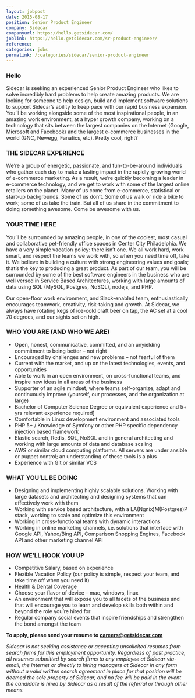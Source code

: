 ```yaml
---
layout: jobpost
date: 2015-08-17
position: Senior Product Engineer
company: Sidecar
companyurl: https://hello.getsidecar.com/
joblink: https://hello.getsidecar.com/sr-product-engineer/
reference:
categories: jobs
permalink: /:categories/sidecar/senior-product-engineer
---
```


### Hello
Sidecar is seeking an experienced Senior Product Engineer who likes to solve incredibly hard problems to help create amazing products. We are looking for someone to help design, build and implement software solutions to support Sidecar’s ability to keep pace with our rapid business expansion.
You’ll be working alongside some of the most inspirational people, in an amazing work environment, at a hyper growth company, working on a technology that sits between the largest companies on the Internet (Google, Microsoft and Facebook) and the largest e-commerce businesses in the world (GNC, Newegg, Fanatics, etc). Pretty cool, right?

### THE SIDECAR EXPERIENCE
We’re a group of energetic, passionate, and fun-to-be-around individuals who gather each day to make a lasting impact in the rapidly-growing world of e-commerce marketing. As a result, we’re quickly becoming a leader in e-commerce technology, and we get to work with some of the largest online retailers on the planet.
Many of us come from e-commerce, statistical or start-up backgrounds. Some of us don’t. Some of us walk or ride a bike to work; some of us take the train. But all of us share in the commitment to doing something awesome. Come be awesome with us.

### YOUR TIME HERE
You’ll be surrounded by amazing people, in one of the coolest, most casual and collaborative pet-friendly office spaces in Center City Philadelphia. We have a very simple vacation policy: there isn’t one. We all work hard, work smart, and respect the teams we work with, so when you need time off, take it.
We believe in building a culture with strong engineering values and goals; that’s the key to producing a great product. As part of our team, you will be surrounded by some of the best software engineers in the business who are well versed in  Service Based Architectures, working with large amounts of data using SQL (MySQL, Postgres, NoSQL), nodejs, and PHP.

Our open-floor work environment, and Slack-enabled team, enthusiastically encourages teamwork, creativity, risk-taking and growth. At Sidecar, we always have rotating kegs of ice-cold craft beer on tap, the AC set at a cool 70 degrees, and our sights set on high.

### WHO YOU ARE (AND WHO WE ARE)
* Open, honest, communicative, committed, and an unyielding commitment to being better – not right
* Encouraged by challenges and new problems – not fearful of them
* Current with the market, and up on the latest technologies, events, and opportunities
* Able to work in an open environment, on cross-functional teams, and inspire new ideas in all areas of the business
* Supporter of an agile mindset, where teams self-organize, adapt and continuously improve (yourself, our processes, and the organization at large)
* Bachelor of Computer Science Degree or equivalent experience and 5+ yrs relevant experience required]
* Comfortable in Linux development environment and associated tools
* PHP 5+ / Knowledge of Symfony or other PHP specific dependency injection based framework
* Elastic search, Redis, SQL, NoSQL and in general architecting and working with large amounts of data and database scaling
* AWS or similar cloud computing platforms. All servers are under ansible or puppet control; an understanding of these tools is a plus
* Experience with Git or similar VCS

### WHAT YOU’LL BE DOING
* Designing and implementing highly scalable solutions. Working with large datasets and architecting and designing systems that can effectively work with them
* Working with service based architecture, with a LA(Ngnix)M(Postgres)P stack, working to scale and optimize this environment
* Working in cross-functional teams with dynamic interactions
* Working in online marketing channels, i.e. solutions that interface with Google API, Yahoo/Bing API, Comparison Shopping Engines, Facebook API and other marketing channel API

### HOW WE’LL HOOK YOU UP
* Competitive Salary, based on experience
* Flexible Vacation Policy (our policy is simple, respect your team, and take time off when you need it)
* Health & Dental Coverage
* Choose your flavor of device – mac, windows, linux
* An environment that will expose you to all facets of the business and that will encourage you to learn and develop skills both within and beyond the role you’re hired for
* Regular company social events that inspire friendships and strengthen the bond amongst the team

**To apply, please send your resume to <a href="mailto:careers@getsidecar.com">careers@getsidecar.com</a>**

*Sidecar is not seeking assistance or accepting unsolicited resumes from search firms for this employment opportunity. Regardless of past practice, all resumes submitted by search firms to any employee at Sidecar via-email, the Internet or directly to hiring managers at Sidecar in any form without a valid written search agreement in place for that position will be deemed the sole property of Sidecar, and no fee will be paid in the event the candidate is hired by Sidecar as a result of the referral or through other means.*